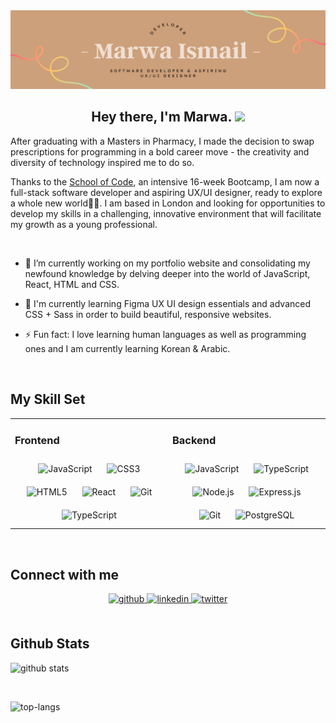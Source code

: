 <img src="./LinkedIn Banner.png" alt="banner that says Karen Derbyshire - Software Developer">

## <div align="center">Hey there, I'm Marwa. <img src="https://raw.githubusercontent.com/MartinHeinz/MartinHeinz/master/wave.gif" width="30px"></div>

After graduating with a Masters in Pharmacy, I made the decision to swap prescriptions for programming in a bold career move - the creativity and diversity of technology inspired me to do so.

Thanks to the [School of Code](https://www.schoolofcode.co.uk/), an intensive 16-week Bootcamp, I am now a full-stack software developer and aspiring UX/UI designer, ready to explore a whole new world🧞‍♂️. I am based in London and looking for opportunities to develop my skills in a challenging, innovative environment that will facilitate my growth as a young professional.

<br/>

- 🌱 I’m currently working on my portfolio website and consolidating my newfound knowledge by delving deeper into the world of JavaScript, React, HTML and CSS.

- 🎨 I'm currently learning Figma UX UI design essentials and advanced CSS + Sass in order to build beautiful, responsive websites.

- ⚡ Fun fact: I love learning human languages as well as programming ones and I am currently learning Korean & Arabic.

<br/>

## My Skill Set

<div align="center">
<table><tr><td valign="center" width="50%">

### Frontend

<div align="center">  
<div align="center">  
<img style="margin: 10px" src="https://profilinator.rishav.dev/skills-assets/javascript-original.svg" alt="JavaScript" height="50" />  
<img style="margin: 10px" src="https://profilinator.rishav.dev/skills-assets/css3-original-wordmark.svg" alt="CSS3" height="50" />  
<img style="margin: 10px" src="https://profilinator.rishav.dev/skills-assets/html5-original-wordmark.svg" alt="HTML5" height="50" />  
<img style="margin: 10px" src="https://profilinator.rishav.dev/skills-assets/react-original-wordmark.svg" alt="React" height="50" />  
<img style="margin: 10px" src="https://profilinator.rishav.dev/skills-assets/git-scm-icon.svg" alt="Git" height="50" />  
<img style="margin: 10px" src="https://profilinator.rishav.dev/skills-assets/typescript-original.svg" alt="TypeScript" height="50" />  
</div>

</td><td valign="center" width="50%">

### Backend

<div align="center">  
<img style="margin: 10px" src="https://profilinator.rishav.dev/skills-assets/javascript-original.svg" alt="JavaScript" height="50" />  
<img style="margin: 10px" src="https://profilinator.rishav.dev/skills-assets/typescript-original.svg" alt="TypeScript" height="50" />  
<img style="margin: 10px" src="https://profilinator.rishav.dev/skills-assets/nodejs-original-wordmark.svg" alt="Node.js" height="50" />  
<img style="margin: 10px" src="https://profilinator.rishav.dev/skills-assets/express-original-wordmark.svg" alt="Express.js" height="50" />  
<img style="margin: 10px" src="https://profilinator.rishav.dev/skills-assets/git-scm-icon.svg" alt="Git" height="50" />  
<img style="margin: 10px" src="https://profilinator.rishav.dev/skills-assets/postgresql-original-wordmark.svg" alt="PostgreSQL" height="50" /> 
</div>

</td></tr></table>  
</div>

<br/>

## Connect with me

<div align="center">
<a href="https://github.com/marwaismail99" target="_blank">
<img src=https://img.shields.io/badge/github-%2324292e.svg?&style=for-the-badge&logo=github&logoColor=white alt=github style="margin-bottom: 5px;" />
</a>
<a href="https://linkedin.com/in/marwaismail" target="_blank">
<img src=https://img.shields.io/badge/linkedin-%231E77B5.svg?&style=for-the-badge&logo=linkedin&logoColor=white alt=linkedin style="margin-bottom: 5px;" />
</a>
<a href="https://twitter.com/marwaissy" target="_blank">
<img src=https://img.shields.io/badge/twitter-%2300acee.svg?&style=for-the-badge&logo=twitter&logoColor=white alt=twitter style="margin-bottom: 5px;" />
</a>  
</div>

<br/>

## Github Stats

![github stats](https://github-readme-stats.vercel.app/api?username=mismail99&show_icons=true&theme=panda)

<br/>

![top-langs](https://github-readme-stats.vercel.app/api/top-langs?username=mismail99&show_icons=true&theme=panda)
